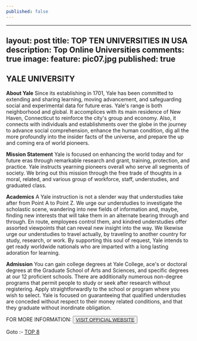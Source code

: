 ```yaml
---
published: false
---
```

---
layout: post
title: TOP TEN UNIVERSITIES IN USA
description: Top Online Universities
comments: true
image:
  feature: pic07.jpg
published: true
---
## YALE UNIVERSITY ##

**About Yale**
Since its establishing in 1701, Yale has been committed to extending and sharing learning, moving advancement, and safeguarding social and experimental data for future eras. Yale's range is both neighborhood and global. It accomplices with its main residence of New Haven, Connecticut to reinforce the city's group and economy. Also, it connects with individuals and establishments over the globe in the journey to advance social comprehension, enhance the human condition, dig all the more profoundly into the insider facts of the universe, and prepare the up and coming era of world pioneers.

**Mission Statement**
Yale is focused on enhancing the world today and for future eras through remarkable research and grant, training, protection, and practice. Yale instructs yearning pioneers overall who serve all segments of society. We bring out this mission through the free trade of thoughts in a moral, related, and various group of workforce, staff, understudies, and graduated class.

**Academics**
A Yale instruction is not a slender way that understudies take after from Point A to Point Z. We urge our understudies to investigate the scholastic scene, wandering into new fields of information and, maybe, finding new interests that will take them in an alternate bearing through and through. En route, employees control them, and kindred understudies offer assorted viewpoints that can reveal new insight into the way. We likewise urge our understudies to travel actually, by traveling to another country for study, research, or work. By supporting this soul of request, Yale intends to get ready worldwide nationals who are imparted with a long lasting adoration for learning.

**Admission**
You can gain college degrees at Yale College, ace's or doctoral degrees at the Graduate School of Arts and Sciences, and specific degrees at our 12 proficient schools. There are additionally numerous non-degree programs that permit people to study or seek after research without registering. Apply straightforwardly to the school or program where you wish to select. Yale is focused on guaranteeing that qualified understudies are conceded without respect to their money related conditions, and that they graduate without inordinate obligation.

FOR MORE INFORMATION:
<button><a href="http://www.yale.edu/">VISIT OFFICIAL WEBSITE</a></button>

Goto :- [TOP 8](/topten/top-online-universities8/)
